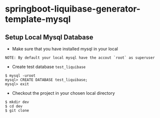 # springboot-liquibase-generator-template-mysql

## Setup Local Mysql Database
- Make sure that you have installed mysql in your local
```
NOTE: By default your local mysql have the accout `root` as superuser
```

- Create test database `test_liquibase`
```
$ mysql -uroot
mysql> CREATE DATABASE test_liquibase;
mysql> exit
```
- Checkout the project in your chosen local directory
```
$ mkdir dev
$ cd dev
$ git clone 
```

